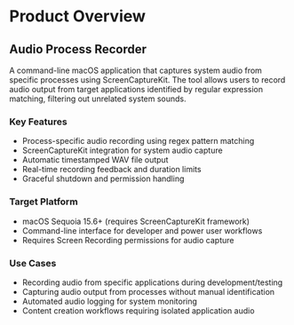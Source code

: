 # Product Overview

## Audio Process Recorder

A command-line macOS application that captures system audio from specific processes using ScreenCaptureKit. The tool allows users to record audio output from target applications identified by regular expression matching, filtering out unrelated system sounds.

### Key Features
- Process-specific audio recording using regex pattern matching
- ScreenCaptureKit integration for system audio capture
- Automatic timestamped WAV file output
- Real-time recording feedback and duration limits
- Graceful shutdown and permission handling

### Target Platform
- macOS Sequoia 15.6+ (requires ScreenCaptureKit framework)
- Command-line interface for developer and power user workflows
- Requires Screen Recording permissions for audio capture

### Use Cases
- Recording audio from specific applications during development/testing
- Capturing audio output from processes without manual identification
- Automated audio logging for system monitoring
- Content creation workflows requiring isolated application audio